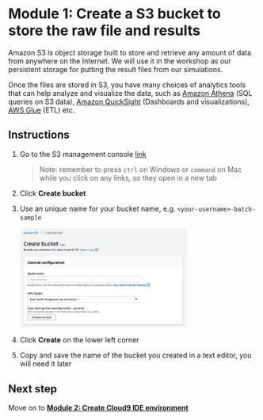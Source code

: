 # Module 1: Create a S3 bucket to store the raw file and results

Amazon S3 is object storage built to store and retrieve any amount of data from anywhere on the Internet. We will use it in the workshop as our persistent storage for putting the result files from our simulations. 

Once the files are stored in S3, you have many choices of analytics tools that can help analyze and visualize the data, such as [Amazon Athena](https://aws.amazon.com/athena/) (SQL queries on S3 data), [Amazon QuickSight](https://aws.amazon.com/quicksight/) (Dashboards and visualizations), [AWS Glue](https://aws.amazon.com/glue/) (ETL) etc.


## Instructions

1. Go to the S3 management console [link](https://console.aws.amazon.com/s3/home?region=us-east-2)  

	> Note: remember to press `ctrl` on Windows or `command` on Mac while you click on any links, so they open in a new tab

1. Click **Create bucket**

1. Use an unique name for your bucket name, e.g. `<your-username>-batch-sample` 

	<img src="images/s3-bucket.png" width="70%"/>

1. Click **Create** on the lower left corner

1. Copy and save the name of the bucket you created in a text editor, you will need it later 

## Next step

Move on to [**Module 2: Create Cloud9 IDE environment**](./Module2.md)
